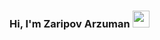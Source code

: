 ### Hi, I'm Zaripov Arzuman <img src="https://media.giphy.com/media/hvRJCLFzcasrR4ia7z/giphy.gif" width="27px">



